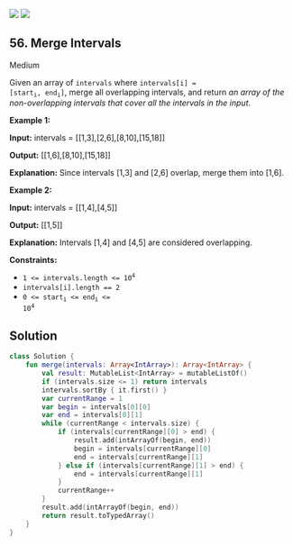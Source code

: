 [![](https://img.shields.io/github/stars/LeetCode-Top-Interview-150/LeetCode-Top-Interview-150?label=Stars&style=flat-square)](https://github.com/LeetCode-Top-Interview-150/LeetCode-Top-Interview-150)
[![](https://img.shields.io/github/forks/LeetCode-Top-Interview-150/LeetCode-Top-Interview-150?label=Fork%20me%20on%20GitHub%20&style=flat-square)](https://github.com/LeetCode-Top-Interview-150/LeetCode-Top-Interview-150/fork)

## 56\. Merge Intervals

Medium

Given an array of `intervals` where <code>intervals[i] = [start<sub>i</sub>, end<sub>i</sub>]</code>, merge all overlapping intervals, and return _an array of the non-overlapping intervals that cover all the intervals in the input_.

**Example 1:**

**Input:** intervals = \[\[1,3],[2,6],[8,10],[15,18]]

**Output:** [[1,6],[8,10],[15,18]]

**Explanation:** Since intervals [1,3] and [2,6] overlap, merge them into [1,6].

**Example 2:**

**Input:** intervals = \[\[1,4],[4,5]]

**Output:** [[1,5]]

**Explanation:** Intervals [1,4] and [4,5] are considered overlapping.

**Constraints:**

*   <code>1 <= intervals.length <= 10<sup>4</sup></code>
*   `intervals[i].length == 2`
*   <code>0 <= start<sub>i</sub> <= end<sub>i</sub> <= 10<sup>4</sup></code>

## Solution

```kotlin
class Solution {
    fun merge(intervals: Array<IntArray>): Array<IntArray> {
        val result: MutableList<IntArray> = mutableListOf()
        if (intervals.size <= 1) return intervals
        intervals.sortBy { it.first() }
        var currentRange = 1
        var begin = intervals[0][0]
        var end = intervals[0][1]
        while (currentRange < intervals.size) {
            if (intervals[currentRange][0] > end) {
                result.add(intArrayOf(begin, end))
                begin = intervals[currentRange][0]
                end = intervals[currentRange][1]
            } else if (intervals[currentRange][1] > end) {
                end = intervals[currentRange][1]
            }
            currentRange++
        }
        result.add(intArrayOf(begin, end))
        return result.toTypedArray()
    }
}
```